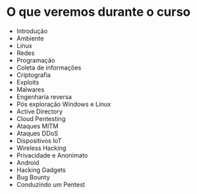 # O que veremos durante o curso

- Introdução
- Ambiente
- Linux
- Redes
- Programação
- Coleta de informações
- Criptografia
- Exploits
- Malwares
- Engenharia reversa
- Pós exploração Windows e Linux
- Active Directory
- Cloud Pentesting
- Ataques MITM
- Ataques DDoS
- Dispositivos IoT
- Wireless Hacking
- Privacidade e Anonimato
- Android
- Hacking Gadgets
- Bug Bounty
- Conduzindo um Pentest